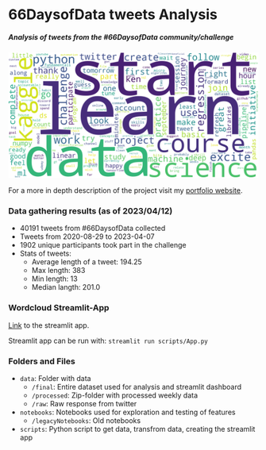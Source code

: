 # 66DaysofData tweets Analysis

##### Analysis of tweets from the #66DaysofData community/challenge

![wordcloud](reports/figures/wordcloud.png)

For a more in depth description of the project visit my <a href="https://markusmueller-ds.github.io/portfolio/66days_analysis.html">portfolio website</a>.

### Data gathering results (as of 2023/04/12)

- 40191 tweets from #66DaysofData collected
- Tweets from 2020-08-29 to 2023-04-07
- 1902 unique participants took part in the challenge
- Stats of tweets:
  - Average length of a tweet: 194.25
  - Max length: 383
  - Min length: 13
  - Median langth: 201.0

### Wordcloud Streamlit-App

<a href="https://66daysofdata-tweets-wpfj1xmm3sh.streamlit.app/">Link</a> to the streamlit app.

Streamlit app can be run with:
`streamlit run scripts/App.py`

### Folders and Files

- `data`: Folder with data
  - `/final`: Entire dataset used for analysis and streamlit dashboard
  - `/processed`: Zip-folder with processed weekly data
  - `/raw`: Raw response from twitter
- `notebooks`: Notebooks used for exploration and testing of features
  - `/legacyNotebooks`: Old notebooks
- `scripts`: Python script to get data, transfrom data, creating the streamlit app
